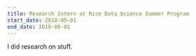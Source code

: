 ```yaml
---
title: Research Intern at Rice Data Science Summer Program
start_date: 2018-05-01
end_date: 2018-08-01
---
```


I did research on stuff.